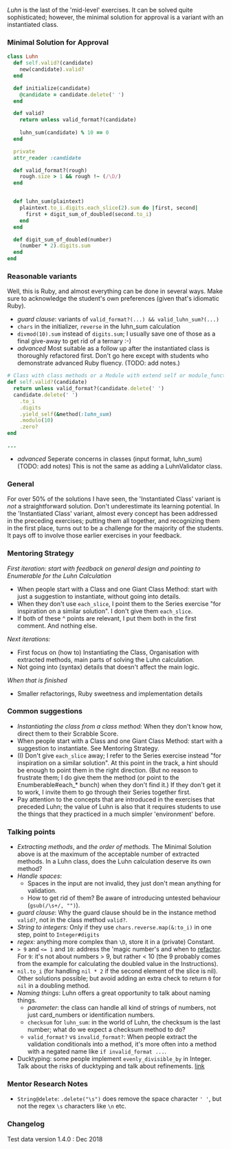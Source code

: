 _Luhn_ is the last of the 'mid-level' exercises. It can be solved quite sophisticated; however, the minimal solution for approval is a variant with an instantiated class. 

### Minimal Solution for Approval

```ruby
class Luhn
  def self.valid?(candidate)
    new(candidate).valid?
  end

  def initialize(candidate)
    @candidate = candidate.delete(' ')
  end

  def valid?
    return unless valid_format?(candidate)
    
    luhn_sum(candidate) % 10 == 0
  end

  private
  attr_reader :candidate

  def valid_format?(rough)
    rough.size > 1 && rough !~ (/\D/)
  end


  def luhn_sum(plaintext)
    plaintext.to_i.digits.each_slice(2).sum do |first, second|
      first + digit_sum_of_doubled(second.to_i)
    end
  end

  def digit_sum_of_doubled(number)
    (number * 2).digits.sum
  end
end
```

### Reasonable variants

Well, this is Ruby, and almost everything can be done in several ways. Make sure to acknowledge the student's own preferences (given that's idiomatic Ruby).
* _guard clause_: variants of `valid_format?(...) && valid_luhn_sum?(...)`  
* `chars` in the initializer, `reverse` in the luhn_sum calculation
* `divmod(10).sum` instead of `digits.sum`; I usually save one of those as a final give-away to get rid of a ternary :-) 
* _advanced_ Most suitable as a follow up after the instantiated class is thoroughly refactored first. Don't go here except with students who demonstrate advanced Ruby fluency. (TODO: add notes.) 

```ruby
# Class with class methods or a Module with extend self or module_function
def self.valid?(candidate)
  return unless valid_format?(candidate.delete(' ')
  candidate.delete(' ')
    .to_i
    .digits
    .yield_self(&method(:luhn_sum)
    .modulo(10)
    .zero?
end

...
```
* _advanced_ Seperate concerns in classes (input format, luhn_sum) (TODO: add notes) This is not the same as adding a LuhnValidator class. 

### General

For over 50% of the solutions I have seen, the 'Instantiated Class' variant is _not_ a straightforward solution. Don't underestimate its learning potential.
In the 'Instantiated Class' variant, almost every concept has been addressed in the preceding exercises; putting them all together, and recognizing them in the first place, turns out to be a challenge for the majority of the students. It pays off to involve those earlier exercises in your feedback.

### Mentoring Strategy

_First iteration: start with feedback on general design and pointing to Enumerable for the Luhn Calculation_
* When people start with a Class and one Giant Class Method: start with just a suggestion to instantiate, without going into details. 
* When they don't use `each_slice`, I point them to the Series exercise "for inspiration on a similar solution".  I don't give them `each_slice`.
* If both of these ^ points are relevant, I put them both in the first comment. And nothing else. 

_Next iterations:_ 
* First focus on (how to) Instantiating the Class, Organisation with extracted methods, main parts of solving the Luhn calculation.
* Not going into (syntax) details that doesn't affect the main logic.

_When that is finished_ 
* Smaller refactorings, Ruby sweetness and implementation details


### Common suggestions
* _Instantiating the class from a class method:_ When they don't know how, direct them to their Scrabble Score. 
* When people start with a Class and one Giant Class Method: start with a suggestion to instantiate. See Mentoring Strategy.
* (I) Don't give `each_slice` away; I refer to the Series exercise instead "for inspiration on a similar solution". 
At this point in the track, a hint should be enough to point them in the right direction. (But no reason to frustrate them; 
I do give them the method (or point to the Enumberable#each_* bunch) when they don't find it.)
If they don't get it to work, I invite them to go through their Series together first.   
* Pay attention to the concepts that are introduced in the exercises that preceded Luhn; 
the value of Luhn is also that it requires students to use the things that they practiced in a much simpler 'environment' before. 

### Talking points

* _Extracting methods_, and _the order of methods._ The Minimal Solution above is at the maximum of the acceptable number of extracted methods. In a Luhn class, does the Luhn calculation deserve its own method? 
* _Handle spaces_: 
  - Spaces in the input are not invalid, they just don't mean anything for validation. 
  - How to get rid of them? Be aware of introducing untested behaviour (`gsub(/\s+/, "")`). 
* _guard clause_: Why the guard clause should be in the instance method `valid?`, not in the class method `valid?`. 
* _String to integers:_ Only if they use `chars.reverse.map(&:to_i)` in one step, point to `Integer#digits`
* _regex:_ anything more complex than `\D`, store it in a (private) Constant.
* `> 9` and `<= 1` and `10`: address the 'magic number's and when to [refactor](https://refactoring.guru/replace-magic-number-with-symbolic-constant). For `9`: it's not about numbers > 9, but rather < 10 (the 9 probably comes from the example for calculating the doubled value in the Instructions).
* `nil.to_i` (for handling `nil * 2` if the second element of the slice is nil). Other solutions possible; but avoid adding an extra check to return `0` for `nil` in a doubling method.  
* _Naming things_: Luhn offers a great opportunity to talk about naming things.
  - _parameter_: the class can handle all kind of strings of numbers, not just card_numbers or identification numbers.  
  - `checksum` for `luhn_sum`: in the world of Luhn, the checksum is the last number; what do we expect a checksum method to do? 
  - `valid_format?` vs `invalid_format?`: When people extract the validation conditionals into a method, it's more often into a method with a negated name like `if invalid_format ...`.   
* Ducktyping: some people implement `evenly_divisible_by` in Integer. Talk about the risks of ducktyping and talk about refinements. [link](https://spin.atomicobject.com/2017/12/29/monkey-patching-refinements)

### Mentor Research Notes

* `String@delete`: `.delete("\s")` does remove the space character `' '`, but not the regex `\s` characters like `\n` etc.

### Changelog

Test data version 1.4.0 : Dec 2018
